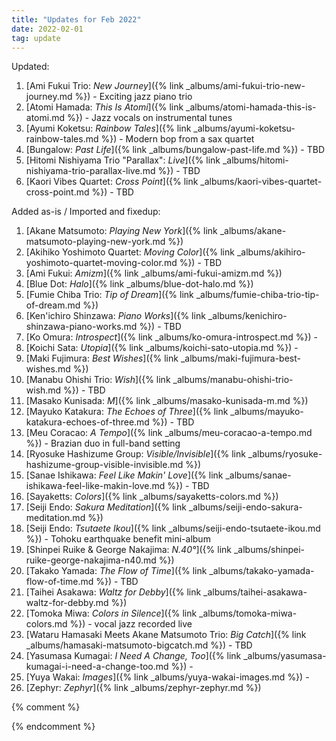 ```yaml
---
title: "Updates for Feb 2022"
date: 2022-02-01
tag: update
---
```


Updated:

1. [Ami Fukui Trio: *New Journey*]({% link _albums/ami-fukui-trio-new-journey.md %}) - Exciting jazz piano trio
1. [Atomi Hamada: *This Is Atomi*]({% link _albums/atomi-hamada-this-is-atomi.md %}) - Jazz vocals on instrumental tunes
1. [Ayumi Koketsu: *Rainbow Tales*]({% link _albums/ayumi-koketsu-rainbow-tales.md %}) - Modern bop from a sax quartet
1. [Bungalow: *Past Life*]({% link _albums/bungalow-past-life.md %}) - TBD
1. [Hitomi Nishiyama Trio "Parallax": *Live*]({% link _albums/hitomi-nishiyama-trio-parallax-live.md %}) - TBD
1. [Kaori Vibes Quartet: *Cross Point*]({% link _albums/kaori-vibes-quartet-cross-point.md %}) - TBD

Added as-is / Imported and fixedup:

1. [Akane Matsumoto: *Playing New York*]({% link _albums/akane-matsumoto-playing-new-york.md %})
1. [Akihiko Yoshimoto Quartet: *Moving Color*]({% link _albums/akihiro-yoshimoto-quartet-moving-color.md %}) - TBD
1. [Ami Fukui: *Amizm*]({% link _albums/ami-fukui-amizm.md %})
1. [Blue Dot: *Halo*]({% link _albums/blue-dot-halo.md %})
1. [Fumie Chiba Trio: *Tip of Dream*]({% link _albums/fumie-chiba-trio-tip-of-dream.md %})
1. [Ken'ichiro Shinzawa: *Piano Works*]({% link _albums/kenichiro-shinzawa-piano-works.md %}) - TBD
1. [Ko Omura: *Introspect*]({% link _albums/ko-omura-introspect.md %}) - 
1. [Koichi Sata: *Utopia*]({% link _albums/koichi-sato-utopia.md %}) - 
1. [Maki Fujimura: *Best Wishes*]({% link _albums/maki-fujimura-best-wishes.md %})
1. [Manabu Ohishi Trio: *Wish*]({% link _albums/manabu-ohishi-trio-wish.md %}) - TBD
1. [Masako Kunisada: *M*]({% link _albums/masako-kunisada-m.md %})
1. [Mayuko Katakura: *The Echoes of Three*]({% link _albums/mayuko-katakura-echoes-of-three.md %}) - TBD
1. [Meu Coracao: *A Tempo*]({% link _albums/meu-coracao-a-tempo.md %}) - Brazian duo in full-band setting
1. [Ryosuke Hashizume Group: *Visible/Invisible*]({% link _albums/ryosuke-hashizume-group-visible-invisible.md %})
1. [Sanae Ishikawa: *Feel Like Makin' Love*]({% link _albums/sanae-ishikawa-feel-like-makin-love.md %}) - TBD
1. [Sayaketts: *Colors*]({% link _albums/sayaketts-colors.md %})
1. [Seiji Endo: *Sakura Meditation*]({% link _albums/seiji-endo-sakura-meditation.md %})
1. [Seiji Endo: *Tsutaete Ikou*]({% link _albums/seiji-endo-tsutaete-ikou.md %}) - Tohoku earthquake benefit mini-album
1. [Shinpei Ruike & George Nakajima: *N.40°*]({% link _albums/shinpei-ruike-george-nakajima-n40.md %})
1. [Takako Yamada: *The Flow of Time*]({% link _albums/takako-yamada-flow-of-time.md %}) - TBD
1. [Taihei Asakawa: *Waltz for Debby*]({% link _albums/taihei-asakawa-waltz-for-debby.md %})
1. [Tomoka Miwa: *Colors in Silence*]({% link _albums/tomoka-miwa-colors.md %}) - vocal jazz recorded live
1. [Wataru Hamasaki Meets Akane Matsumoto Trio: *Big Catch*]({% link _albums/hamasaki-matsumoto-bigcatch.md %}) - TBD
1. [Yasumasa Kumagai: *I Need A Change, Too*]({% link _albums/yasumasa-kumagai-i-need-a-change-too.md %}) -
1. [Yuya Wakai: *Images*]({% link _albums/yuya-wakai-images.md %}) -
1. [Zephyr: *Zephyr*]({% link _albums/zephyr-zephyr.md %})

{% comment %}


{% endcomment %}